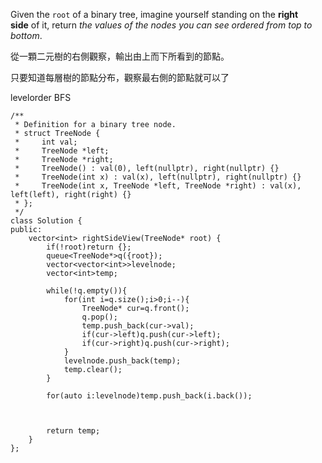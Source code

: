 Given the `root` of a binary tree, imagine yourself standing on the **right side** of it, return _the values of the nodes you can see ordered from top to bottom_.

從一顆二元樹的右側觀察，輸出由上而下所看到的節點。

只要知道每層樹的節點分布，觀察最右側的節點就可以了

levelorder BFS

```
/**
 * Definition for a binary tree node.
 * struct TreeNode {
 *     int val;
 *     TreeNode *left;
 *     TreeNode *right;
 *     TreeNode() : val(0), left(nullptr), right(nullptr) {}
 *     TreeNode(int x) : val(x), left(nullptr), right(nullptr) {}
 *     TreeNode(int x, TreeNode *left, TreeNode *right) : val(x), left(left), right(right) {}
 * };
 */
class Solution {
public: 
    vector<int> rightSideView(TreeNode* root) {
        if(!root)return {};
        queue<TreeNode*>q({root});
        vector<vector<int>>levelnode;
        vector<int>temp;
        
        while(!q.empty()){
            for(int i=q.size();i>0;i--){
                TreeNode* cur=q.front();
                q.pop();
                temp.push_back(cur->val);
                if(cur->left)q.push(cur->left);
                if(cur->right)q.push(cur->right);
            }
            levelnode.push_back(temp);
            temp.clear();
        }
        
        for(auto i:levelnode)temp.push_back(i.back());
        
        
        
        return temp;
    }
};

```